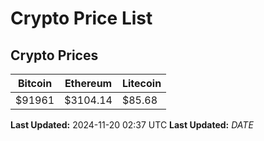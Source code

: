 # Crypto Price List

## Crypto Prices
| Bitcoin | Ethereum | Litecoin |
| ------- | -------- | -------- |
| $91961 | $3104.14 | $85.68 |
**Last Updated:** 2024-11-20 02:37 UTC
**Last Updated:** $DATE$
